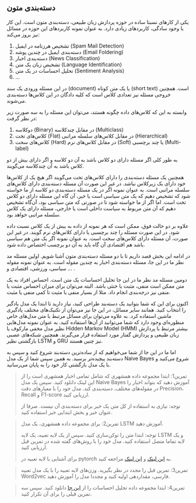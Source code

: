 ## دسته‌بندی متون

یکی از کارهای نسبتا ساده در حوزه پردازش زبان طبیعی، دسته‌بندی متون است. این کار با وجود سادگی، کاربردهای زیادی دارد. به عنوان نمونه کاربردهای این حوزه در مسائل نیز بروز می‌کند:

1. تشخیص هرزنامه در ایمیل (Spam Mail Detection)
2. دسته‌بندی ایمیل در چندین پوشه (Email Foldering)
3. دسته‌بندی اخبار (News Classification)
4. تشخیص زبان یک متن (Language Identification)
5. تحلیل احساسات در یک متن (Sentiment Analysis)
6. ...

در این مسئله ورودی یک سند (document) یا یک متن کوتاه (short text) است. همچنین خروجی مسئله نیز تعدادی کلاس است که کلیه دادگان در این کلاس‌ها دسته‌بندی می‌شوند. 

وابسته به این که کلاس‌های داده چگونه هستند، می‌توان این مسئله را به سه صورت زیر در نظر گرفت:

1. دوکلاسه (Binary) در مقابل چندکلاسه (Multiclass)
2. کلاس‌های تخت (Flat) در مقابل کلاس‌های سلسله مراتبی (Hierarchical)
3. کلاس‌های سخت  (Hard) در مقابل کلاس‌های نرم (Soft) یا چند برچسبی (Multi-label)



به طور کلی اگر مسئله دارای دو کلاس باشد به آن دو کلاسه و اگر دارای بیش از دو کلاس باشد به آن چندکلاسه می‌گویند. 

همچنین یک مسئله دسته‌بندی را دارای کلاس‌های تخت می‌گویند اگر هیچ یک از کلاس‌ها خود دارای یک زیرکلاس نباشد. در غیر این صورت آن مسئله دسته‌بندی دارای کلاس‌های سلسله مراتبی است. به عنوان نمونه اگر در یک مسئله دسته‌بندی دو کلاسه از ما خواسته شود که تشخیص دهیم که یک متن سیاسی است یا خیر، آن گاه این مسئله دارای دو کلاس تخت است. اما اگر از ما خواسته شود تا در صورتی که متن سیاسی بود، آن‌گاه تشخیص دهیم که آن متن مربوط به سیاست داخلی است یا خارجی، مسئله دارای یک کلاس سلسله مراتبی خواهد بود.

علاوه بر دو حالت فوق، ممکن است که هر نمونه از داده به بیش از یک کلاس نسبت داده شود. در این صورت مسئله را چند برچسبی یا دارای کلاس‌های نرم گویند. در غیر این صورت، آن مسئله دارای کلاس‌های سخت است. به عنوان نمونه اگر یک متن هم سیاسی باشد هم اقتصادی آن گاه باید به آن دو برچسب اختصاص داده شود.



در ادامه این بخش قصد داریم تا با دو مسئله دسته‌بندی متون آشنا شویم. اولین مسئله مد نظر ما در این جا، مسئله دسته‌بندی اخبار به چندین مقوله است. به عنوان نمونه مقوله سیاسی، ورزشی، اقتصادی و ... .

 دومین مسئله مد نظر ما در این جا تحلیل احساسات یک متن است. احساس افراد به یک متن ممکن است منفی، مثبت یا خنثی باشد. البته می‌توان برای میزان احساس مثبت یا منفی نیز درجه‌بندی انجام داد. مثلا از بسیار منفی یا مثبت تا کمی منفی یا مثبت.

اکنون برای این که شما بتوانید یک دسته‌بند طراحی کنید، نیاز دارید تا ابتدا یک مدل یادگیر را انتخاب کنید. همانند سایر مسائل، در این جا نیز می‌توان از تکنیک‌های مختلف یادگیری ماشین استفاده کرد. به علاوه می‌توان برای مسائل مرتبط با متن مدل‌های خاص منظوره‌ای وجود دارد که شما می‌توانید از آن‌ها استفاده کنید. به عنوان نمونه مدل‌هایی نظیر مدل مخفی مارکوف یا Hidden Markov Model (HMM)  بیشتر مرتبط با پردازش زبان طبیعی و پردازش گفتار مورد استفاده قرار می‌گیرند. همچنین شبکه‌های عصبی بازگشتی نظیر LSTM و GRU نیز چنین هستند.

اما ما در این جا از شما می‌خواهیم که از ساده‌ترین دسته‌بند شروع کنید و سپس به دسته‌بند پیچیده‌تر برسید. به همین سپس شما از یک مدل Naive Bayes شروع می‌کنید و با یک مدل بازگشتی کار خود را به پایان می‌رسانید.





> تمرین1: ابتدا مجموعه داده همشهری که شامل تمامی اخبار همشهری است را از این  لینک دانلود کنید. سپس یک مدل Naive Bayes آموزش دهید که بتواند اخبار را در مقوله‌های مختلف، دسته‌بندی کند. مدل خود را با معیارهای دقت Precision، Recall و F1-score ارزیابی کنید.
>
> توجه: نیازی به استفاده از کل متن یک خبر برای دسته‌بندی آن نیست. صرفا از عنوان خبر و بخش ابتدایی خبر استفاده کنید.





> تمرین2: برای مجموعه داده همشهری، یک مدل LSTM آموزش دهید.
>
> توجه: ابتدا متن را توکن‌سازی کنید. سپس از یک لایه تعبیه، یک لایه LSTM و یک لایه تماما متصل استفاده کنید. مدل خود را با روش‌های گفته شده در تمرین قبل ارزیابی کنید.
>
> برای آشنایی با لایه تعبیه در pytorch به [این لینک](https://pytorch.org/docs/stable/generated/torch.nn.Embedding.html#:~:text=A%20simple%20lookup%20table%20that%20stores%20embeddings%20of%20a%20fixed%20dictionary%20and%20size.) و [این لینک](https://pytorch.org/tutorials/beginner/nlp/word_embeddings_tutorial.html) مراجعه کنید.







> تمرین3: تمرین قبل را مجدد در نظر بگیرید. وزن‌های لایه تعبیه را با یک مدل تعبیه Word2vec فارسی، مقداردهی اولیه کنید و مجددا مدل را آموزش دهید.









> تمرین4: ابتدا مجموعه داده تحلیل احساسات را از [این جا](https://github.com/Talkademy/AI-Internship/blob/main/Projects/data/Labeled-Sentences.xlsx) دانلود کنید. سپس سه تمرین قبلی را برای آن تکرار کنید. 



